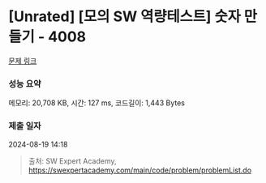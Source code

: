 # [Unrated] [모의 SW 역량테스트] 숫자 만들기 - 4008 

[문제 링크](https://swexpertacademy.com/main/code/problem/problemDetail.do?contestProbId=AWIeRZV6kBUDFAVH) 

### 성능 요약

메모리: 20,708 KB, 시간: 127 ms, 코드길이: 1,443 Bytes

### 제출 일자

2024-08-19 14:18



> 출처: SW Expert Academy, https://swexpertacademy.com/main/code/problem/problemList.do